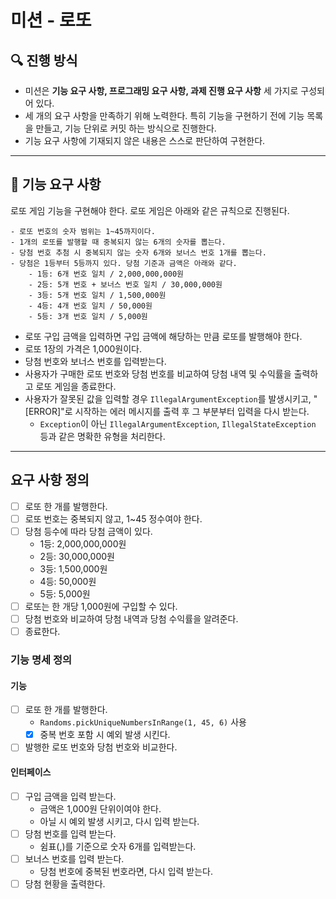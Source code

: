 # 미션 - 로또

## 🔍 진행 방식

- 미션은 **기능 요구 사항, 프로그래밍 요구 사항, 과제 진행 요구 사항** 세 가지로 구성되어 있다.
- 세 개의 요구 사항을 만족하기 위해 노력한다. 특히 기능을 구현하기 전에 기능 목록을 만들고, 기능 단위로 커밋 하는 방식으로 진행한다.
- 기능 요구 사항에 기재되지 않은 내용은 스스로 판단하여 구현한다.

---

## 🚀 기능 요구 사항

로또 게임 기능을 구현해야 한다. 로또 게임은 아래와 같은 규칙으로 진행된다.

```
- 로또 번호의 숫자 범위는 1~45까지이다.
- 1개의 로또를 발행할 때 중복되지 않는 6개의 숫자를 뽑는다.
- 당첨 번호 추첨 시 중복되지 않는 숫자 6개와 보너스 번호 1개를 뽑는다.
- 당첨은 1등부터 5등까지 있다. 당첨 기준과 금액은 아래와 같다.
    - 1등: 6개 번호 일치 / 2,000,000,000원
    - 2등: 5개 번호 + 보너스 번호 일치 / 30,000,000원
    - 3등: 5개 번호 일치 / 1,500,000원
    - 4등: 4개 번호 일치 / 50,000원
    - 5등: 3개 번호 일치 / 5,000원
```

- 로또 구입 금액을 입력하면 구입 금액에 해당하는 만큼 로또를 발행해야 한다.
- 로또 1장의 가격은 1,000원이다.
- 당첨 번호와 보너스 번호를 입력받는다.
- 사용자가 구매한 로또 번호와 당첨 번호를 비교하여 당첨 내역 및 수익률을 출력하고 로또 게임을 종료한다.
- 사용자가 잘못된 값을 입력할 경우 `IllegalArgumentException`를 발생시키고, "[ERROR]"로 시작하는 에러 메시지를 출력 후 그 부분부터 입력을 다시 받는다.
    - `Exception`이 아닌 `IllegalArgumentException`, `IllegalStateException` 등과 같은 명확한 유형을 처리한다.


---
## 요구 사항 정의
- [ ] 로또 한 개를 발행한다.
- [ ] 로또 번호는 중복되지 않고, 1~45 정수여야 한다.
- [ ] 당첨 등수에 따라 당첨 금액이 있다.
  - 1등: 2,000,000,000원
  - 2등: 30,000,000원
  - 3등: 1,500,000원
  - 4등: 50,000원
  - 5등: 5,000원
- [ ] 로또는 한 개당 1,000원에 구입할 수 있다.
- [ ] 당첨 번호와 비교하여 당첨 내역과 당첨 수익률을 알려준다.
- [ ] 종료한다.

### 기능 명세 정의
#### 기능
- [ ] 로또 한 개를 발행한다.
  - `Randoms.pickUniqueNumbersInRange(1, 45, 6)` 사용
   - [x] 중복 번호 포함 시 예외 발생 시킨다.
- [ ] 발행한 로또 번호와 당첨 번호와 비교한다.
#### 인터페이스
- [ ] 구입 금액을 입력 받는다.
  - 금액은 1,000원 단위이여야 한다.
  - 아닐 시 예외 발생 시키고, 다시 입력 받는다.
- [ ] 당첨 번호를 입력 받는다.
    - 쉼표(,)를 기준으로 숫자 6개를 입력받는다.
- [ ] 보너스 번호를 입력 받는다.
    - 당첨 번호에 중복된 번호라면, 다시 입력 받는다.
- [ ] 당첨 현황을 출력한다.
